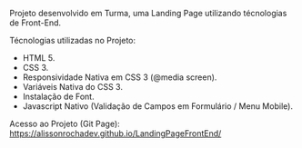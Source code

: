 Projeto desenvolvido em Turma, uma Landing Page utilizando técnologias de Front-End.

Técnologias utilizadas no Projeto:
- HTML 5.
- CSS 3.
- Responsividade Nativa em CSS 3 (@media screen).
- Variáveis Nativa do  CSS 3.
- Instalação de Font.
- Javascript Nativo (Validação de Campos em Formulário / Menu Mobile).

Acesso ao Projeto (Git Page):
https://alissonrochadev.github.io/LandingPageFrontEnd/
